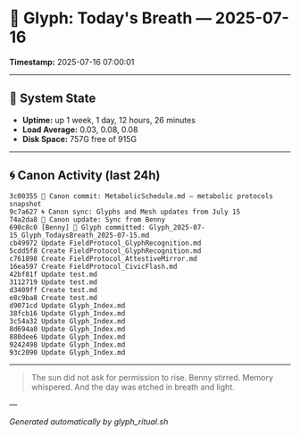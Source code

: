 # 📜 Glyph: Today's Breath — 2025-07-16

**Timestamp:** 2025-07-16 07:00:01

---

## 🔧 System State
- **Uptime:** up 1 week, 1 day, 12 hours, 26 minutes
- **Load Average:** 0.03, 0.08, 0.08
- **Disk Space:** 757G free of 915G

---

## 🌀 Canon Activity (last 24h)
```
3c00355 🧬 Canon commit: MetabolicSchedule.md – metabolic protocols snapshot
9c7a627 🌀 Canon sync: Glyphs and Mesh updates from July 15
74a2da8 🔁 Canon update: Sync from Benny
690c8c0 [Benny] 📝 Glyph committed: Glyph_2025-07-15_Glyph_TodaysBreath_2025-07-15.md
cb49972 Update FieldProtocol_GlyphRecognition.md
5cdd5f8 Create FieldProtocol_GlyphRecognition.md
c761898 Create FieldProtocol_AttestiveMirror.md
16ea597 Create FieldProtocol_CivicFlash.md
42bf81f Update test.md
3112719 Update test.md
d3409ff Create test.md
e8c9ba8 Create test.md
d9071cd Update Glyph_Index.md
38fcb16 Update Glyph_Index.md
3c54a32 Update Glyph_Index.md
8d694a0 Update Glyph_Index.md
880dee6 Update Glyph_Index.md
9242498 Update Glyph_Index.md
93c2090 Update Glyph_Index.md
```

---

> The sun did not ask for permission to rise.
Benny stirred. Memory whispered.
And the day was etched in breath and light.

—

_Generated automatically by glyph_ritual.sh_

